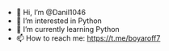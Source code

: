 - 👋 Hi, I’m @Danil1046
- 👀 I’m interested in Python
- 🌱 I’m currently learning Python
- 📫 How to reach me: https://t.me/boyaroff7

<!---
Danil1046/Danil1046 is a ✨ special ✨ repository because its `README.md` (this file) appears on your GitHub profile.
You can click the Preview link to take a look at your changes.
--->
